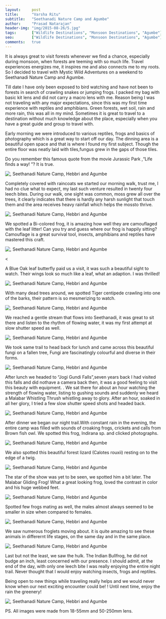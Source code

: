 ```yaml
---
layout:     post
title:      "Varsha Ritu"
subtitle:   "Seethanadi Nature Camp and Agumbe"
author:     "Prasad Natarajan"
header-img: "img/2015-08-26/5.jpg"
tags:       ["Wildlife Destinations", "Monsoon Destinations", "Agumbe"]
seo:		["Wildlife Destinations", "Monsoon Destinations", "Agumbe"]
comments:   true
---
```


<p>It is always great to visit forests whenever we find a chance, especially during monsoon, when forests are teeming with so much life. Travel experiences energizes me, it inspires me and also connects me to my roots. So I decided to travel with Mystic Wild Adventures on a weekend to Seethanadi Nature Camp and Agumbe.</p>

<p>Till date I have only been exposed to bird watching and have not been to forests in search of crawling snakes or jumping frogs. I packed my bag with basic kit lens and did not carry a macro lens with me. Reason being I was not traveling with any major expectations, since this was my first time experience with reptiles and amphibians. Green forests, wet soil, rain and more rain, this was all  in my mind. Sometimes it is great to travel to a destination without much knowledge about the place, especially when you have a great guide and group to travel with.</p> 

<p>Early morning we were introduced to various reptiles, frogs and basics of photography which is a great way to start off our day. The dinning area is a beautiful open space and that is where I found my first subject. Though the entire floor was neatly laid with tiles,fungus grew in the gaps  of those tiles.</p>

<p>Do you remember this famous quote from the movie Jurassic Park ,“Life finds a way! ”? It is true.</p>

<img src="{{ site.baseurl}}/img/2015-08-26/1.jpg" alt=", Seethanadi Nature Camp, Hebbri and Agumbe">

<p>Completely covered with raincoats we started our morning walk, trust me, I had no clue what to expect, my last such venture resulted in twenty four leech bites. During our walk, one sight was common, moss grew all over the trees, it clearly indicates that there is hardly any harsh sunlight that touch them and the area receives heavy rainfall which helps the mossto thrive.</p>

<img src="{{ site.baseurl}}/img/2015-08-26/2.jpg" alt=", Seethanadi Nature Camp, Hebbri and Agumbe">

<p>We spotted a Bi-colored frog, it is amazing how well they are camouflaged with the leaf litter! Can you try and guess where our frog is happily sitting? Camouflage is a great survival tool, insects, amphibians and reptiles have mastered this craft.</p>

<img src="{{ site.baseurl}}/img/2015-08-26/3.jpg" alt=", Seethanadi Nature Camp, Hebbri and Agumbe">

<<p>A Blue Oak leaf butterfly paid us a visit, it was such a beautiful sight to watch. Their wings look so much like a leaf, what an adaption. I was thrilled!</p>

<img src="{{ site.baseurl}}/img/2015-08-26/4.jpg" alt=", Seethanadi Nature Camp, Hebbri and Agumbe">

<p>With many dead trees around, we spotted Tiger centipede crawling into one of the barks, their pattern is so mesmerizing to watch.</p> 

<img src="{{ site.baseurl}}/img/2015-08-26/5.jpg" alt=", Seethanadi Nature Camp, Hebbri and Agumbe">

<p>We reached a gentle stream that flows into Seethanadi, it was great to sit there and listen to the rhythm of flowing water, it was my first attempt at slow shutter speed as well.</p>

<img src="{{ site.baseurl}}/img/2015-08-26/6.jpg" alt=", Seethanadi Nature Camp, Hebbri and Agumbe">

<p>We took same trail to head back for lunch and came across this beautiful fungi on a fallen tree, Fungi are fascinatingly colourful and diverse in their forms.</p>

<img src="{{ site.baseurl}}/img/2015-08-26/7.jpg" alt=", Seethanadi Nature Camp, Hebbri and Agumbe">

<p>After lunch we headed to “Jogi Gundi Falls”,seven years back I had visited this falls and did nothave  a camera back then, it was a good feeling to visit this beauty with equipment. . We sat there for about an hour watching the strength of flowing water, listing to gushing sounds and suddenly we heard a Malabar Whistling Thrush whistling away to glory. After an hour, soaked in all her glory, I tried a few slow shutter speed shots and headed back.</p>

<img src="{{ site.baseurl}}/img/2015-08-26/8.jpg" alt=", Seethanadi Nature Camp, Hebbri and Agumbe">

<p>After dinner we began our night trail.With constant rain in the evening, the entire camp was filled with sounds of croaking frogs, crickets and calls from Brown fish owl. We spotted this frog, Indirana sp. and clicked photographs.</p>

<img src="{{ site.baseurl}}/img/2015-08-26/9.jpg" alt=", Seethanadi Nature Camp, Hebbri and Agumbe">

<p>We also spotted this beautiful forest lizard (Calotes rouxii) resting on to the edge of a twig.</p>

<img src="{{ site.baseurl}}/img/2015-08-26/10.jpg" alt=", Seethanadi Nature Camp, Hebbri and Agumbe">

<p>The star of the show was yet to be seen, we spotted him a bit later. The Malabar Gliding Frog!
What a great looking frog, loved the contrast in color and his huge webbed feet.</p>

<img src="{{ site.baseurl}}/img/2015-08-26/11.jpg" alt=", Seethanadi Nature Camp, Hebbri and Agumbe">

<p>Spotted few frogs mating as well, the males almost always seemed to be smaller in size when compared to females.</p>

<img src="{{ site.baseurl}}/img/2015-08-26/12.jpg" alt=", Seethanadi Nature Camp, Hebbri and Agumbe">

<p>We saw numerous froglets moving about. it is quite amazing to see these animals in differernt life stages, on the same day and in the same place.</p>

<img src="{{ site.baseurl}}/img/2015-08-26/13.jpg" alt=", Seethanadi Nature Camp, Hebbri and Agumbe">

<p>Last but not the least, we saw the hulk. The Indian Bullfrog, he did not budge an inch, least concerned with our presence. 
I should admit, at the end of the day, with only one leech bite I was really enjoying the entire night trail. Never thought that I would enjoy watching insects, frogs and reptiles.</p>

<p>Being open to new things  while traveling really helps and we would never know when our next exciting encounter could be! ! Until next time, enjoy the rain the greenery!</p>

<img src="{{ site.baseurl}}/img/2015-08-26/14.jpg" alt=", Seethanadi Nature Camp, Hebbri and Agumbe">

<p>PS. All images were made from 18-55mm and 50-250mm lens.</p>

